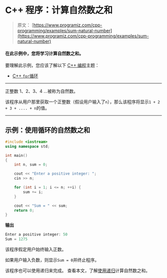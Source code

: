 # C++ 程序：计算自然数之和

> 原文： [https://www.programiz.com/cpp-programming/examples/sum-natural-number](https://www.programiz.com/cpp-programming/examples/sum-natural-number)

#### 在此示例中，您将学习计算自然数之和。

要理解此示例，您应该了解以下 [C++ 编程](/cpp-programming "C++ tutorial")主题：

*   [C++ `for`循环](/cpp-programming/for-loop) 

* * *

正整数 1、2、3、4 ...被称为自然数。

该程序从用户那里获取一个正整数（假设用户输入了`n`），那么该程序将显示`1 + 2 + 3 + .... + n`的值。

* * *

## 示例：使用循环的自然数之和

```cpp
#include <iostream>
using namespace std;

int main()
{
    int n, sum = 0;

    cout << "Enter a positive integer: ";
    cin >> n;

    for (int i = 1; i <= n; ++i) {
        sum += i;
    }

    cout << "Sum = " << sum;
    return 0;
}
```

**输出**

```cpp
Enter a positive integer: 50
Sum = 1275
```

该程序假定用户始终输入正数。

如果用户输入负数，则显示`Sum = 0`并终止程序。

该程序也可以使用递归来完成。 查看本文，了解[使用递归](/cpp-programming/examples/natural-number-sum-recursion "C++ find sum of natural numbers using recursion")计算自然数之和。